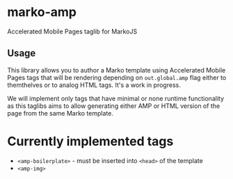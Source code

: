 # marko-amp

Accelerated Mobile Pages taglib for MarkoJS

## Usage

This library allows you to author a Marko template using Accelerated Mobile Pages tags that will be rendering depending on `out.global.amp` flag either to themthelves or to analog HTML tags. It's a work in progress.

We will implement only tags that have minimal or none runtime functionality as this taglibs aims to allow generating either AMP or HTML version of the page from the same Marko template.

# Currently implemented tags

-   `<amp-boilerplate>` - must be inserted into `<head>` of the template
-   `<amp-img>`
